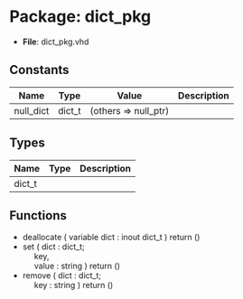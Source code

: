 # Package: dict_pkg

- **File**: dict_pkg.vhd
## Constants

| Name      | Type   | Value                 | Description |
| --------- | ------ | --------------------- | ----------- |
| null_dict | dict_t |  (others => null_ptr) |             |
## Types

| Name   | Type | Description |
| ------ | ---- | ----------- |
| dict_t |      |             |
## Functions
- deallocate <font id="function_arguments">( variable dict : inout dict_t ) </font> <font id="function_return">return ()</font>
- set <font id="function_arguments">( dict       : dict_t;<br><span style="padding-left:20px"> key,<br><span style="padding-left:20px"> value : string ) </font> <font id="function_return">return ()</font>
- remove <font id="function_arguments">( dict : dict_t;<br><span style="padding-left:20px"> key  : string ) </font> <font id="function_return">return ()</font>
